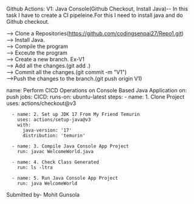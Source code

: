 Github Actions:
V1: Java Console(Github Checkout, Install Java)-- In this task I have to create a CI pipeleine.For this I need to install java and do Github checkout.

--> Clone a Repositories(https://github.com/codingsenpai27/Repo1.git) <br>
--> Install Java. <br>
--> Compile the program <br>
--> Exceute the program <br>
--> Create a new branch. Ex-V1 <br>
--> Add all the changes.(git add .) <br>
--> Commit all the changes.(git commit -m "V1") <br>
-->Push the changes to the branch.(git push origin V1) <br>


name: Perform CICD Operations on Console Based Java Application
on: push
jobs:
  CICD:
    runs-on: ubuntu-latest
    steps:
      - name: 1. Clone Project
        uses: actions/checkout@v3     

      - name: 2. Set up JDK 17 From My Friend Temurin
        uses: actions/setup-java@v3
        with:
          java-version: '17'
          distribution: 'temurin'

      - name: 3. Compile Java Console App Project
        run: javac WelcomeWorld.java

      - name: 4. Check Class Generated
        run: ls -ltra

      - name: 5. Run Java Console App Project
        run: java WelcomeWorld



Submitted by- Mohit Gunsola
